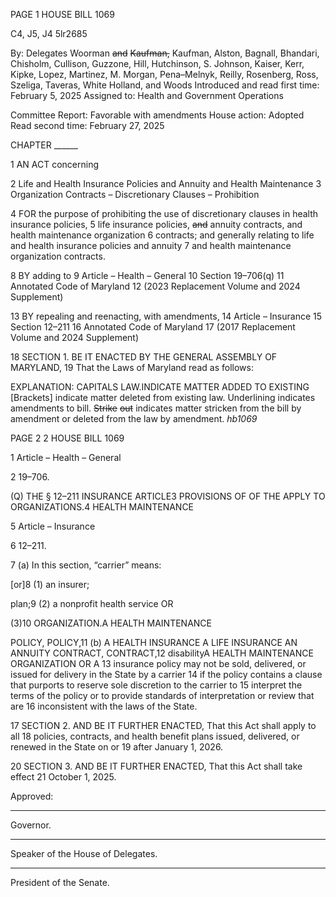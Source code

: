 PAGE 1
HOUSE BILL 1069

C4, J5, J4 5lr2685

By: Delegates Woorman ~~and~~ ~~Kaufman,~~ Kaufman, Alston, Bagnall, Bhandari,
Chisholm, Cullison, Guzzone, Hill, Hutchinson, S. Johnson, Kaiser, Kerr,
Kipke, Lopez, Martinez, M. Morgan, Pena–Melnyk, Reilly, Rosenberg, Ross,
Szeliga, Taveras, White Holland, and Woods
Introduced and read first time: February 5, 2025
Assigned to: Health and Government Operations

Committee Report: Favorable with amendments
House action: Adopted
Read second time: February 27, 2025

CHAPTER ______

1 AN ACT concerning

2 Life and Health Insurance Policies and Annuity and Health Maintenance
3 Organization Contracts – Discretionary Clauses – Prohibition

4 FOR the purpose of prohibiting the use of discretionary clauses in health insurance policies,
5 life insurance policies, ~~and~~ annuity contracts, and health maintenance organization
6 contracts; and generally relating to life and health insurance policies and annuity
7 and health maintenance organization contracts.

8 BY adding to
9 Article – Health – General
10 Section 19–706(q)
11 Annotated Code of Maryland
12 (2023 Replacement Volume and 2024 Supplement)

13 BY repealing and reenacting, with amendments,
14 Article – Insurance
15 Section 12–211
16 Annotated Code of Maryland
17 (2017 Replacement Volume and 2024 Supplement)

18 SECTION 1. BE IT ENACTED BY THE GENERAL ASSEMBLY OF MARYLAND,
19 That the Laws of Maryland read as follows:

EXPLANATION: CAPITALS LAW.INDICATE MATTER ADDED TO EXISTING
[Brackets] indicate matter deleted from existing law.
Underlining indicates amendments to bill.
~~Strike~~ ~~out~~ indicates matter stricken from the bill by amendment or deleted from the law by
amendment. *hb1069*

PAGE 2
2 HOUSE BILL 1069

1 Article – Health – General

2 19–706.

(Q) THE § 12–211 INSURANCE ARTICLE3 PROVISIONS OF OF THE APPLY TO
ORGANIZATIONS.4 HEALTH MAINTENANCE

5 Article – Insurance

6 12–211.

7 (a) In this section, “carrier” means:

[or]8 (1) an insurer;

plan;9 (2) a nonprofit health service OR

(3)10 ORGANIZATION.A HEALTH MAINTENANCE

POLICY, POLICY,11 (b) A HEALTH INSURANCE A LIFE INSURANCE AN ANNUITY
CONTRACT, CONTRACT,12 disabilityA HEALTH MAINTENANCE ORGANIZATION OR A
13 insurance policy may not be sold, delivered, or issued for delivery in the State by a carrier
14 if the policy contains a clause that purports to reserve sole discretion to the carrier to
15 interpret the terms of the policy or to provide standards of interpretation or review that are
16 inconsistent with the laws of the State.

17 SECTION 2. AND BE IT FURTHER ENACTED, That this Act shall apply to all
18 policies, contracts, and health benefit plans issued, delivered, or renewed in the State on or
19 after January 1, 2026.

20 SECTION 3. AND BE IT FURTHER ENACTED, That this Act shall take effect
21 October 1, 2025.

Approved:

________________________________________________________________________________
Governor.

________________________________________________________________________________
Speaker of the House of Delegates.

________________________________________________________________________________
President of the Senate.